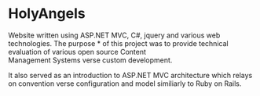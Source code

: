 HolyAngels
==========
Website written using ASP.NET MVC, C#, jquery and various web technologies. The purpose *
of this project was to provide technical evaluation of various open source Content  
Management Systems verse custom development.

It also served as an introduction to ASP.NET MVC architecture which relays on 
convention verse configuration and model similiarly to Ruby on Rails.
